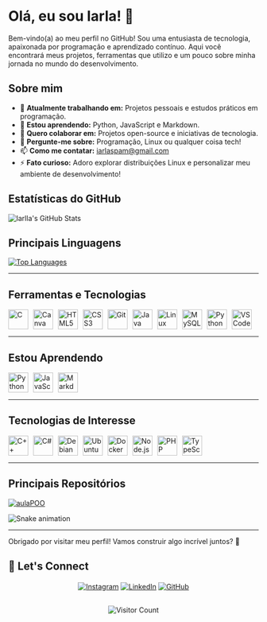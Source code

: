 # Olá, eu sou Iarla! 👋

Bem-vindo(a) ao meu perfil no GitHub! Sou uma entusiasta de tecnologia, apaixonada por programação e aprendizado contínuo. Aqui você encontrará meus projetos, ferramentas que utilizo e um pouco sobre minha jornada no mundo do desenvolvimento.

## Sobre mim

- 🔭 **Atualmente trabalhando em:** Projetos pessoais e estudos práticos em programação.
- 🌱 **Estou aprendendo:** Python, JavaScript e Markdown.
- 👯 **Quero colaborar em:** Projetos open-source e iniciativas de tecnologia.
- 💬 **Pergunte-me sobre:** Programação, Linux ou qualquer coisa tech!
- 📫 **Como me contatar:** [iarlaspam@gmail.com](mailto:iarlaspam@gmail.com)
- ⚡ **Fato curioso:** Adoro explorar distribuições Linux e personalizar meu ambiente de desenvolvimento!

## Estatísticas do GitHub

![Iarlla's GitHub Stats](https://github-readme-stats.vercel.app/api?username=iarlla&show_icons=true&theme=gruvbox)

## Principais Linguagens

[![Top Languages](https://github-readme-stats.vercel.app/api/top-langs/?username=iarlla&layout=compact&theme=gruvbox)](https://github.com/iarlla)

---

## Ferramentas e Tecnologias

<div style="display: flex; flex-wrap: wrap; gap: 10px;">
  <img src="https://cdn.jsdelivr.net/gh/devicons/devicon/icons/c/c-original.svg" height="40" width="40" alt="C"/>
  <img src="https://cdn.jsdelivr.net/gh/devicons/devicon/icons/canva/canva-original.svg" height="40" width="40" alt="Canva"/>
  <img src="https://cdn.jsdelivr.net/gh/devicons/devicon/icons/html5/html5-original.svg" height="40" width="40" alt="HTML5"/>
  <img src="https://cdn.jsdelivr.net/gh/devicons/devicon/icons/css3/css3-original.svg" height="40" width="40" alt="CSS3"/>
  <img src="https://cdn.jsdelivr.net/gh/devicons/devicon/icons/git/git-original.svg" height="40" width="40" alt="Git"/>
  <img src="https://cdn.jsdelivr.net/gh/devicons/devicon/icons/java/java-original.svg" height="40" width="40" alt="Java"/>
  <img src="https://cdn.jsdelivr.net/gh/devicons/devicon/icons/linux/linux-original.svg" height="40" width="40" alt="Linux"/>
  <img src="https://cdn.jsdelivr.net/gh/devicons/devicon/icons/mysql/mysql-original.svg" height="40" width="40" alt="MySQL"/>
  <img src="https://cdn.jsdelivr.net/gh/devicons/devicon/icons/python/python-original.svg" height="40" width="40" alt="Python"/>
  <img src="https://cdn.jsdelivr.net/gh/devicons/devicon/icons/vscode/vscode-original.svg" height="40" width="40" alt="VS Code"/>
</div>

---

## Estou Aprendendo

<div style="display: flex; flex-wrap: wrap; gap: 10px;">
  <img src="https://cdn.jsdelivr.net/gh/devicons/devicon/icons/python/python-original.svg" height="40" width="40" alt="Python"/>
  <img src="https://cdn.jsdelivr.net/gh/devicons/devicon/icons/javascript/javascript-original.svg" height="40" width="40" alt="JavaScript"/>
  <img src="https://cdn.jsdelivr.net/gh/devicons/devicon/icons/markdown/markdown-original.svg" height="40" width="40" alt="Markdown"/>
</div>

---

## Tecnologias de Interesse

<div style="display: flex; flex-wrap: wrap; gap: 10px;">
  <img src="https://cdn.jsdelivr.net/gh/devicons/devicon/icons/cplusplus/cplusplus-original.svg" height="40" width="40" alt="C++"/>
  <img src="https://cdn.jsdelivr.net/gh/devicons/devicon/icons/csharp/csharp-original.svg" height="40" width="40" alt="C#"/>
  <img src="https://cdn.jsdelivr.net/gh/devicons/devicon/icons/debian/debian-original.svg" height="40" width="40" alt="Debian"/>
  <img src="https://cdn.jsdelivr.net/gh/devicons/devicon/icons/ubuntu/ubuntu-plain.svg" height="40" width="40" alt="Ubuntu"/>
  <img src="https://cdn.jsdelivr.net/gh/devicons/devicon/icons/docker/docker-original.svg" height="40" width="40" alt="Docker"/>
  <img src="https://cdn.jsdelivr.net/gh/devicons/devicon/icons/nodejs/nodejs-original.svg" height="40" width="40" alt="Node.js"/>
  <img src="https://cdn.jsdelivr.net/gh/devicons/devicon/icons/php/php-original.svg" height="40" width="40" alt="PHP"/>
  <img src="https://cdn.jsdelivr.net/gh/devicons/devicon/icons/typescript/typescript-original.svg" height="40" width="40" alt="TypeScript"/>
</div>

---

## Principais Repositórios

<div style="display: flex; flex-wrap: wrap; gap: 10px;">
  <a href="https://github.com/iarlla/aulaPOO">
    <img src="https://github-readme-stats.vercel.app/api/pin/?username=iarlla&repo=aulaPOO&theme=gruvbox" alt="aulaPOO">
  </a>
  <!-- Adicione mais repositórios aqui conforme desejar -->
</div>

![Snake animation](https://github.com/seu-usuário-aqui/seu-usuário-aqui/blob/output/github-contribution-grid-snake.svg)

---

Obrigado por visitar meu perfil! Vamos construir algo incrível juntos? 🚀
## 🤝 Let's Connect

<div align="center" style="margin-top: 20px;">
  
[![Instagram](https://img.shields.io/badge/-Instagram-%23E4405F?style=for-the-badge&logo=instagram&logoColor=white)](https://www.instagram.com/soaresiarla/)
[![LinkedIn](https://img.shields.io/badge/-LinkedIn-%230077B5?style=for-the-badge&logo=linkedin&logoColor=white)](https://www.linkedin.com/in/iarla-silva-828679181/)
[![GitHub](https://img.shields.io/badge/-GitHub-181717?style=for-the-badge&logo=github&logoColor=white)](https://github.com/iarlla)

</div>

<div align="center" style="margin-top: 30px;">
  
![Visitor Count](https://komarev.com/ghpvc/?username=iarlla&color=orange&style=flat)

</div>
